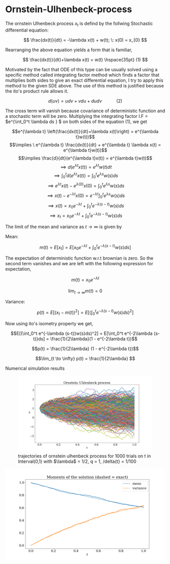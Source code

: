 # Ornstein-Ulhenbeck-process

The ornstein Ulhenbeck process $x_{t}$ is defind by the follwing Stochastic differential equation:

$$ \frac{dx(t)}{dt} = -\lambda x(t) + w(t); \:  x(0) = x_{0} $$

Rearranging the above equation yields a form that is familiar, 

$$ \frac{dx(t)}{dt}+\lambda x(t) =  w(t) \hspace{35pt}  (1) $$  

Motivated by the fact that ODE of this type can be usually solved using a specific method called integrating factor method which finds a factor that multiplies both sides to give an exact differential equation, I try to apply this method to the given SDE above. The use of this method is justified because the ito's product rule allows it. 

$$ d(uv) = udv + vdu + dudv \hspace{35pt}  (2) $$

The cross term will vanish because covariance of deterministic function and a stochastic term will be zero.
Multiplying the integrating factor I.F = $e^{\int_0^t \lambda ds } $ on both sides of the equation (1), we get 

$$e^{\lambda t} \left(\frac{dx(t)}{dt}+\lambda x(t)\right) =  e^{\lambda t}w(t))$$
$$\implies \ e^{\lambda t} \frac{dx(t)}{dt} + e^{\lambda t} \lambda x(t) =  e^{\lambda t}w(t))$$
$$\implies \frac{d}{dt}(e^{\lambda t}x(t)) = e^{\lambda t}w(t)$$
$$\implies d(e^{\lambda t}x(t)) = e^{\lambda t}w(t)dt $$
$$\implies \int_0^t d(e^{\lambda t}x(t)) = \int_0^t e^{\lambda s}w(s)ds $$
$$\implies e^{\lambda t}x(t) - e^{\lambda (0)}x(0) = \int_0^t e^{\lambda s}w(s)ds $$
$$\implies x(t) - e^{-\lambda t}x(0) = e^{-\lambda t}\int_0^t e^{\lambda s}w(s)ds $$
$$\implies x(t) = x_{0}e^{-\lambda t} + \int_0^t e^{-\lambda (s-t)}w(s)ds $$
$$\implies x_{t} = x_{0}e^{-\lambda t} + \int_0^t e^{-\lambda (s-t)}w(s)ds $$

The limit of the mean and variance as $t \to \infty$ is given by

Mean:

$$ m(t) = E[x_{t}] = E[x_{0}e^{-\lambda t} + \int_0^t e^{-\lambda (s-t)}w(s)ds]$$

The expectation of deterministic function w.r.t brownian is zero. So the second term vanishes and we are left with the following expression for expectation, 

$$ m(t) = x_{0}e^{-\lambda t} $$

$$\lim_{t \to \infty} m(t) = 0 $$

Variance:

$$ p(t) = E[(x_{t}-m(t))^2] = E[(\int_0^t e^{-\lambda (s-t)}w(s)ds)^2]$$

Now using ito's isometry property we get,

$$E[(\int_0^t e^{-\lambda (s-t)}w(s)ds)^2] = E[\int_0^t e^{-2\lambda (s-t)}ds] =  \frac{1}{2\lambda}(1 - e^{-2\lambda t})$$

$$p(t) = \frac{1}{2\lambda} (1 - e^{-2\lambda t})$$

$$\lim_{t \to \infty} p(t) = \frac{1}{2\lambda} $$

Numerical simulation results
<figure>
  <img
  src="https://github.com/Viv2897/Ornstein-Ulhenbeck-process/blob/main/numerical%20solution.png">
  <figcaption>trajectories of ornstein ulhenbeck process for 1000 trials on t in Interval(0,1) with $\lambda$ = 1/2, q = 1, /delta{t} = 1/100 </figcaption>
</figure>


![plot](https://github.com/Viv2897/Ornstein-Ulhenbeck-process/blob/main/moments%20trajectories.png)
